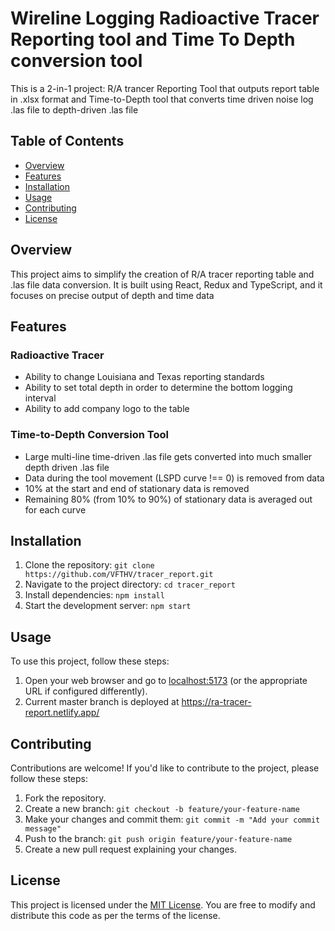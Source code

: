 # Wireline Logging Radioactive Tracer Reporting tool and Time To Depth conversion tool

This is a 2-in-1 project: R/A trancer Reporting Tool that outputs report table in .xlsx format and Time-to-Depth tool that converts time driven noise log .las file to depth-driven .las file

## Table of Contents

- [Overview](#overview)
- [Features](#features)
- [Installation](#installation)
- [Usage](#usage)
- [Contributing](#contributing)
- [License](#license)

## Overview

This project aims to simplify the creation of R/A tracer reporting table and .las file data conversion. It is built using React, Redux and TypeScript, and it focuses on precise output of depth and time data

## Features

### Radioactive Tracer

- Ability to change Louisiana and Texas reporting standards
- Ability to set total depth in order to determine the bottom logging interval
- Ability to add company logo to the table

### Time-to-Depth Conversion Tool

- Large multi-line time-driven .las file gets converted into much smaller depth driven .las file
- Data during the tool movement (LSPD curve !== 0) is removed from data
- 10% at the start and end of stationary data is removed
- Remaining 80% (from 10% to 90%) of stationary data is averaged out for each curve

## Installation

1. Clone the repository: `git clone https://github.com/VFTHV/tracer_report.git`
2. Navigate to the project directory: `cd tracer_report`
3. Install dependencies: `npm install`
4. Start the development server: `npm start`

## Usage

To use this project, follow these steps:

1. Open your web browser and go to [localhost:5173](http://localhost:3000) (or the appropriate URL if configured differently).
2. Current master branch is deployed at https://ra-tracer-report.netlify.app/

## Contributing

Contributions are welcome! If you'd like to contribute to the project, please follow these steps:

1. Fork the repository.
2. Create a new branch: `git checkout -b feature/your-feature-name`
3. Make your changes and commit them: `git commit -m "Add your commit message"`
4. Push to the branch: `git push origin feature/your-feature-name`
5. Create a new pull request explaining your changes.

## License

This project is licensed under the [MIT License](LICENSE). You are free to modify and distribute this code as per the terms of the license.
